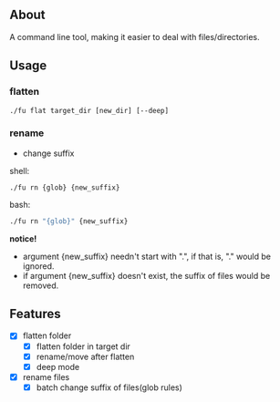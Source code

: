 ## About
A command line tool, making it easier to deal with files/directories.

## Usage

### flatten
```shell
./fu flat target_dir [new_dir] [--deep] 
```

### rename

- change suffix

shell: 
```shell
./fu rn {glob} {new_suffix}
```
bash:
```bash
./fu rn "{glob}" {new_suffix}
```

**notice!**
- argument {new_suffix} needn't start with ".", if that is, "." would be ignored.
- if argument {new_suffix} doesn't exist, the suffix of files would be removed. 

## Features

- [x] flatten folder
  - [x] flatten folder in target dir
  - [x] rename/move after flatten
  - [x] deep mode 
- [x] rename files 
  - [x] batch change suffix of files(glob rules)
